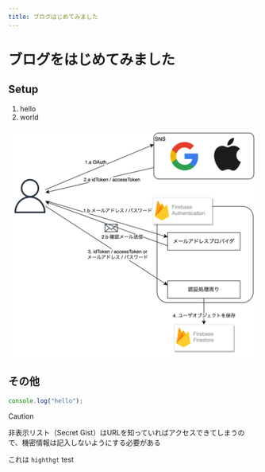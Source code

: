 ```yaml
---
title: ブログはじめてみました
---
```


# ブログをはじめてみました

## Setup

1. hello
2. world

![アプリ認証](./auth.drawio.svg)

## その他

```javascript
console.log("hello");
```

> [!Caution]
>
> 非表示リスト（Secret
> Gist）はURLを知っていればアクセスできてしまうので、機密情報は記入しないようにする必要がある

これは `highthgt` test
